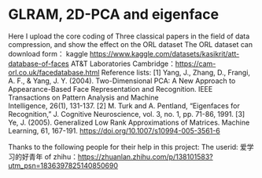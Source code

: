 # GLRAM, 2D-PCA and eigenface
Here I upload the core coding of Three classical papers in the field of data compression, and show the effect on the ORL dataset
The ORL dataset can download form：
kaggle https://www.kaggle.com/datasets/kasikrit/att-database-of-faces
AT&T Laboratories Cambridge：https://cam-orl.co.uk/facedatabase.html
Reference lists:
[1]  Yang, J., Zhang, D., Frangi, A. F., & Yang, J. Y. (2004). Two-Dimensional PCA: A New Approach to Appearance-Based Face Representation and Recognition. IEEE Transactions on Pattern Analysis and Machine     
     Intelligence, 26(1), 131-137.
[2]  M. Turk and A. Pentland, “Eigenfaces for Recognition,” J. Cognitive Neuroscience, vol. 3, no. 1, pp. 71-86, 1991.
[3]  Ye, J. (2005). Generalized Low Rank Approximations of Matrices. Machine Learning, 61, 167-191. https://doi.org/10.1007/s10994-005-3561-6

Thanks to the following people for their help in this project:
The userid: 爱学习的好青年 of zhihu：https://zhuanlan.zhihu.com/p/138101583?utm_psn=1836397825140850690

